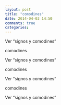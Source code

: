 ```yaml
---
layout: post
title: "comodines"
date: 2014-04-03 14:50
comments: true
categories: 
---
```

Ver “signos y comodines”

comodines

Ver “signos y comodines”

comodines

Ver “signos y comodines”

comodines

Ver “signos y comodines”

